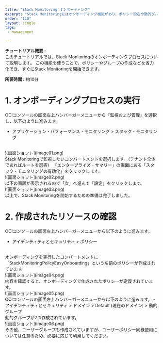 ```yaml
---
title: "Stack Monitoring オンボーディング"
excerpt: "Stack Monitoringにはオンボーディング機能があり、ポリシー設定や動的グループの作成など手間のかかる初期設定を自動化して、すぐにサーバー監視を監視することができます。"
order: "110"
layout: single
tags:
 - management

---
```



**チュートリアル概要 :**  
このチュートリアルでは、Stack Monitoringのオンボーディングプロセスについて説明します。
この機能を使うことで、ポリシーやグループの作成などを省力化でき、すぐにStack Monitoringを開始できます。

**所要時間 :** 約10分
<br>
# 1. オンボーディングプロセスの実行

OCIコンソールの画面左上ハンバーガーメニューから「監視および管理」を選択し、以下のように進みます。  
- アプリケーション・パフォーマンス・モニタリング > スタック・モニタリング  

<br>
![画面ショット](image01.png)

<br>
Stack Monitoringで監視したいコンパートメントを選択します。（テナント全体であればルートを選択）
「エンタープライズ・サマリー」の画面にある「スタック・モニタリングの有効化」をクリックします。
<br>
![画面ショット](image02.png)

<br>
以下の画面が表示されるので「次」へ進んで「設定」をクリックします。
<br>
![画面ショット](image03.png)

<br>
以上で、Stack Monitoringを開始するための準備は完了しました。

# 2. 作成されたリソースの確認

OCIコンソールの画面左上ハンバーガーメニューから以下のように進みます。  
- アイデンティティとセキュリティ > ポリシー  

<br>
オンボーディングを実行したコンパートメントに「StackMonitoringPolicyEasyOnboarding」という名前のポリシーが作成されています。
<br>
![画面ショット](image04.png)

<br>
内容を確認すると、オンボーディングで作成されたポリシーが定義されています。
<br>
![画面ショット](image05.png)

<br>
OCIコンソールの画面左上ハンバーガーメニューから以下のように進みます。  
- アイデンティティとセキュリティ > ドメイン > Default (現在のドメイン) > 動的グループ  

<br>
動的グループが2つ作成されています。
<br>
![画面ショット](image06.png)

<br>
その他、ユーザーグループも作成されていますが、ユーザーポリシー同様使用については任意のため、必要に応じて利用してください。


